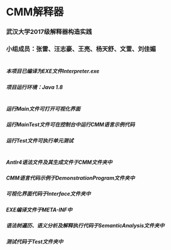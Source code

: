 # CMM解释器

### 武汉大学2017级解释器构造实践
### 小组成员：张雷、汪志豪、王亮、杨天舒、文萱、刘佳媚
#
##### 本项目已编译为EXE文件Interpreter.exe
##### 项目运行环境：Java 1.8
#
##### 运行Main文件可打开可视化界面
##### 运行MainTest文件可在控制台中运行CMM语言示例代码
##### 运行Test文件可执行单元测试
#
##### Antlr4语法文件及其生成文件于CMM文件夹中
##### CMM语言代码示例于DemonstrationProgram文件夹中
##### 可视化界面代码于Interface文件夹中
##### EXE编译文件于META-INF中
##### 语法树遍历、语义分析及解释执行代码于SemanticAnalysis文件夹中
##### 测试代码于Test文件夹中
